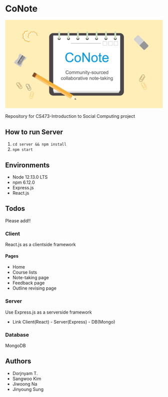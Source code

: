 # CoNote

![logo](./logo/logo.jpg)

Repository for CS473-Introduction to Social Computing project

## How to run Server
1. `cd server && npm install`
2. `npm start`

## Environments
- Node 12.13.0 LTS
- npm 6.12.0
- Express.js
- React.js

## Todos
Please add!!

### Client
React.js as a clientside framework

#### Pages
- Home
- Course lists
- Note-taking page
- Feedback page
- Outline revising page

### Server
Use Express.js as a serverside framework
- Link Client(React) - Server(Express) - DB(Mongo)


### Database
MongoDB



## Authors
- Dorjnyam T.
- Sangwoo Kim
- Jiwoong Na
- Jinyoung Sung

